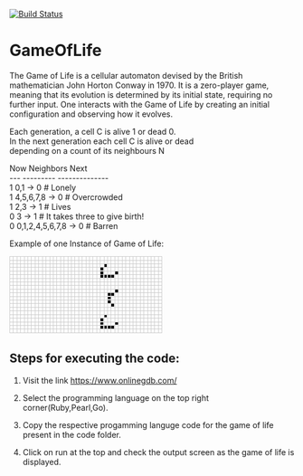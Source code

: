 [![Build Status](https://travis-ci.com/ushvarma/GameOfLife.svg?token=FyXyady7mYxUKsbL9qay&branch=master)](https://travis-ci.com/ushvarma/GameOfLife)

# GameOfLife
The Game of Life is a cellular automaton devised by the British mathematician John Horton Conway in 1970. It is a zero-player game, meaning that its evolution is determined by its initial state, requiring no further input. One interacts with the Game of Life by creating an initial configuration and observing how it evolves.

Each generation, a cell C is alive 1 or dead 0.\
In the next generation each cell C is alive or dead \
depending on a count of its neighbours N

Now Neighbors           Next\
--- ---------           --------------\
1   0,1             ->  0  # Lonely\
1   4,5,6,7,8       ->  0  # Overcrowded\
1   2,3             ->  1  # Lives\
0   3               ->  1  # It takes three to give birth!\
0   0,1,2,4,5,6,7,8 ->  0  # Barren

Example of one Instance of Game of Life:

![](ZRY1IlT.gif)


## Steps for executing the code:

1. Visit the link https://www.onlinegdb.com/

2. Select the programming language on the top right corner(Ruby,Pearl,Go).

3. Copy the respective progamming languge code for the game of life present in the code folder.

4. Click on run at the top and check the output screen as the game of life is displayed.
